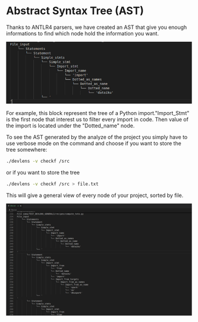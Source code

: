 # Abstract Syntax Tree (AST)



Thanks to ANTLR4 parsers, we have created an AST that give you enough informations to find which node hold the information you want.

![AST](/../static/img/ast.png?raw=true "AST")

For example, this block represent the tree of a Python import."Import_Stmt" is the first node that interest us to filter every import in code. Then value of the import is located under the "Dotted_name" node.

To see the AST generated by the analyze of the project you simply have to use verbose mode on the command and choose if you want to store the tree somewhere:

```bash
./devlens -v checkf /src
```
or if you want to store the tree

```bash 
./devlens -v checkf /src > file.txt
```

This will give a general view of every node of your project, sorted by file.

![AST2](/../static/img/ast2.png?raw=true "AST2")
